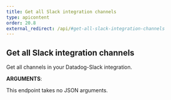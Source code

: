 ```yaml
---
title: Get all Slack integration channels
type: apicontent
order: 20.8
external_redirect: /api/#get-all-slack-integration-channels
---
```


## Get all Slack integration channels

Get all channels in your Datadog-Slack integration.

**ARGUMENTS**:

This endpoint takes no JSON arguments.

